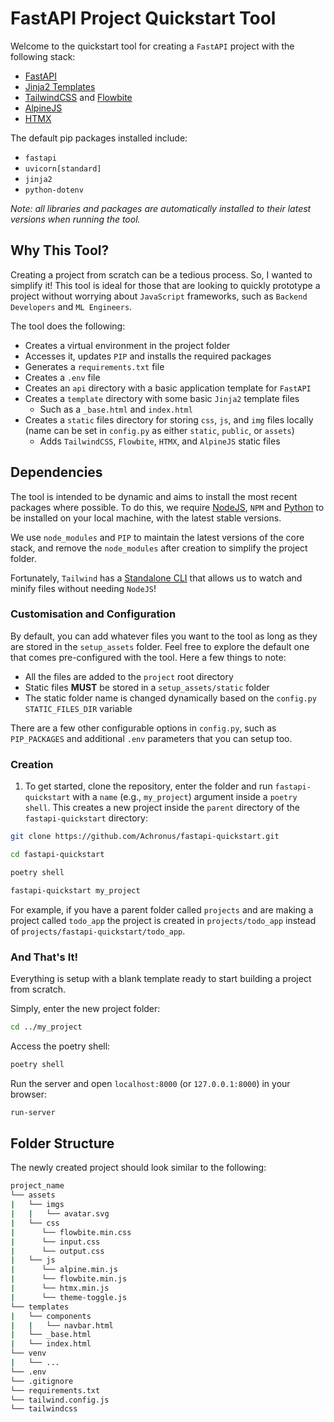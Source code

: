 # FastAPI Project Quickstart Tool

Welcome to the quickstart tool for creating a `FastAPI` project with the following stack:

- [FastAPI](https://github.com/tiangolo/fastapi)
- [Jinja2 Templates](https://jinja.palletsprojects.com/)
- [TailwindCSS](https://tailwindcss.com/) and [Flowbite](https://flowbite.com/)
- [AlpineJS](https://alpinejs.dev/)
- [HTMX](https://htmx.org/)

The default pip packages installed include:

- `fastapi`
- `uvicorn[standard]`
- `jinja2`
- `python-dotenv`

_Note: all libraries and packages are automatically installed to their latest versions when running the tool._

## Why This Tool?

Creating a project from scratch can be a tedious process. So, I wanted to simplify it! This tool is ideal for those that are looking to quickly prototype a project without worrying about `JavaScript` frameworks, such as `Backend Developers` and `ML Engineers`.

The tool does the following:

- Creates a virtual environment in the project folder
- Accesses it, updates `PIP` and installs the required packages
- Generates a `requirements.txt` file
- Creates a `.env` file
- Creates an `api` directory with a basic application template for `FastAPI`
- Creates a `template` directory with some basic `Jinja2` template files
  - Such as a `_base.html` and `index.html`
- Creates a `static` files directory for storing `css`, `js`, and `img` files locally (name can be set in `config.py` as either `static`, `public`, or `assets`)
  - Adds `TailwindCSS`, `Flowbite`, `HTMX`, and `AlpineJS` static files


## Dependencies

The tool is intended to be dynamic and aims to install the most recent packages where possible. To do this, we require [NodeJS](https://nodejs.org/en), `NPM` and [Python](https://www.python.org/downloads/) to be installed on your local machine, with the latest stable versions. 

We use `node_modules` and `PIP` to maintain the latest versions of the core stack, and remove the `node_modules` after creation to simplify the project folder.

Fortunately, `Tailwind` has a [Standalone CLI](https://tailwindcss.com/blog/standalone-cli) that allows us to watch and minify files without needing `NodeJS`!


### Customisation and Configuration

By default, you can add whatever files you want to the tool as long as they are stored in the `setup_assets` folder. Feel free to explore the default one that comes pre-configured with the tool. Here a few things to note:
- All the files are added to the `project` root directory
- Static files **MUST** be stored in a `setup_assets/static` folder
- The static folder name is changed dynamically based on the `config.py` `STATIC_FILES_DIR` variable

There are a few other configurable options in `config.py`, such as `PIP_PACKAGES` and additional `.env` parameters that you can setup too.


### Creation
1. To get started, clone the repository, enter the folder and run `fastapi-quickstart` with a `name` (e.g., `my_project`) argument inside a `poetry shell`. This creates a new project inside the `parent` directory of the `fastapi-quickstart` directory:

```bash
git clone https://github.com/Achronus/fastapi-quickstart.git
```

```bash
cd fastapi-quickstart
```

```bash
poetry shell
```

```bash
fastapi-quickstart my_project
```

For example, if you have a parent folder called `projects` and are making a project called `todo_app` the project is created in `projects/todo_app` instead of `projects/fastapi-quickstart/todo_app`.


### And That's It!
Everything is setup with a blank template ready to start building a project from scratch.

Simply, enter the new project folder:

```bash
cd ../my_project
```

Access the poetry shell:
```bash
poetry shell
```

Run the server and open `localhost:8000` (or `127.0.0.1:8000`) in your browser:

```bash
run-server
```

## Folder Structure

The newly created project should look similar to the following:

```bash
project_name
└── assets
|   └── imgs
|   |   └── avatar.svg
|   └── css
|      └── flowbite.min.css
|      └── input.css
|      └── output.css
|   └── js
|      └── alpine.min.js
|      └── flowbite.min.js
|      └── htmx.min.js
|      └── theme-toggle.js
└── templates
|   └── components
|   |   └── navbar.html
|   └── _base.html
|   └── index.html
└── venv
|   └── ...
└── .env
└── .gitignore
└── requirements.txt
└── tailwind.config.js
└── tailwindcss
```
